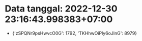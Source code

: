 # Data tanggal: 2022-12-30 23:16:43.998383+07:00

* {'zSPQNr9psHwvcO0G': 1792, 'TKHhwOiPly6oJlnG': 8979}
